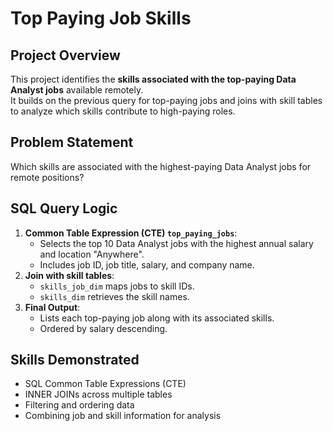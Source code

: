 # Top Paying Job Skills

## Project Overview
This project identifies the **skills associated with the top-paying Data Analyst jobs** available remotely.  
It builds on the previous query for top-paying jobs and joins with skill tables to analyze which skills contribute to high-paying roles.

## Problem Statement
Which skills are associated with the highest-paying Data Analyst jobs for remote positions?

## SQL Query Logic
1. **Common Table Expression (CTE) `top_paying_jobs`**:
   - Selects the top 10 Data Analyst jobs with the highest annual salary and location "Anywhere".  
   - Includes job ID, job title, salary, and company name.  
2. **Join with skill tables**:
   - `skills_job_dim` maps jobs to skill IDs.  
   - `skills_dim` retrieves the skill names.  
3. **Final Output**:
   - Lists each top-paying job along with its associated skills.  
   - Ordered by salary descending.

## Skills Demonstrated
- SQL Common Table Expressions (CTE)  
- INNER JOINs across multiple tables  
- Filtering and ordering data  
- Combining job and skill information for analysis
